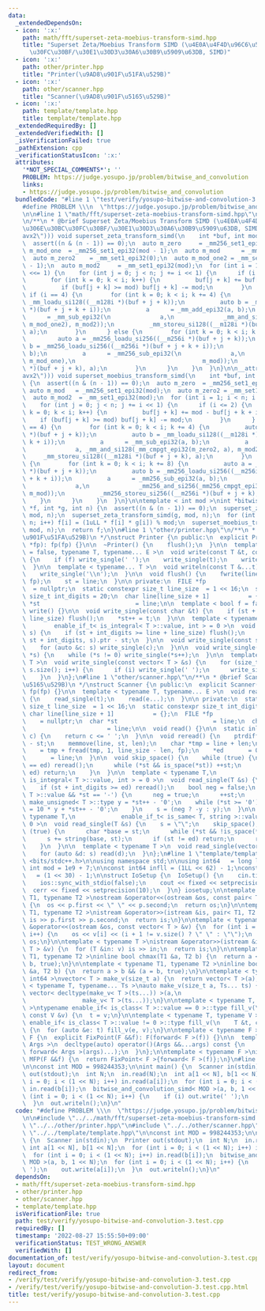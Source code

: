 ```yaml
---
data:
  _extendedDependsOn:
  - icon: ':x:'
    path: math/fft/superset-zeta-moebius-transform-simd.hpp
    title: "Superset Zeta/Moebius Transform SIMD (\u4E0A\u4F4D\u96C6\u5408\u306E\u30BC\
      \u30FC\u30BF/\u30E1\u30D3\u30A6\u30B9\u5909\u63DB, SIMD)"
  - icon: ':x:'
    path: other/printer.hpp
    title: "Printer(\u9AD8\u901F\u51FA\u529B)"
  - icon: ':x:'
    path: other/scanner.hpp
    title: "Scanner(\u9AD8\u901F\u5165\u529B)"
  - icon: ':x:'
    path: template/template.hpp
    title: template/template.hpp
  _extendedRequiredBy: []
  _extendedVerifiedWith: []
  _isVerificationFailed: true
  _pathExtension: cpp
  _verificationStatusIcon: ':x:'
  attributes:
    '*NOT_SPECIAL_COMMENTS*': ''
    PROBLEM: https://judge.yosupo.jp/problem/bitwise_and_convolution
    links:
    - https://judge.yosupo.jp/problem/bitwise_and_convolution
  bundledCode: "#line 1 \"test/verify/yosupo-bitwise-and-convolution-3.test.cpp\"\n\
    #define PROBLEM \\\n  \"https://judge.yosupo.jp/problem/bitwise_and_convolution\"\
    \n\n#line 1 \"math/fft/superset-zeta-moebius-transform-simd.hpp\"\n#include <immintrin.h>\n\
    \n/**\n * @brief Superset Zeta/Moebius Transform SIMD (\u4E0A\u4F4D\u96C6\u5408\
    \u306E\u30BC\u30FC\u30BF/\u30E1\u30D3\u30A6\u30B9\u5909\u63DB, SIMD)\n */\n__attribute__((target(\"\
    avx2\"))) void superset_zeta_transform_simd(\n    int *buf, int mod, int n) {\n\
    \  assert((n & (n - 1)) == 0);\n  auto m_zero     = _mm256_set1_epi32(0);\n  auto\
    \ m_mod_one  = _mm256_set1_epi32(mod - 1);\n  auto m_mod      = _mm256_set1_epi32(mod);\n\
    \  auto m_zero2    = _mm_set1_epi32(0);\n  auto m_mod_one2 = _mm_set1_epi32(mod\
    \ - 1);\n  auto m_mod2     = _mm_set1_epi32(mod);\n  for (int i = 1; i < n; i\
    \ <<= 1) {\n    for (int j = 0; j < n; j += i << 1) {\n      if (i <= 2) {\n \
    \       for (int k = 0; k < i; k++) {\n          buf[j + k] += buf[j + k + i];\n\
    \          if (buf[j + k] >= mod) buf[j + k] -= mod;\n        }\n      } else\
    \ if (i == 4) {\n        for (int k = 0; k < i; k += 4) {\n          auto a =\
    \ _mm_loadu_si128((__m128i *)(buf + j + k));\n          auto b = _mm_loadu_si128((__m128i\
    \ *)(buf + j + k + i));\n          a      = _mm_add_epi32(a, b);\n          a\
    \      = _mm_sub_epi32(\n              a,\n              _mm_and_si128(_mm_cmpgt_epi32(a,\
    \ m_mod_one2), m_mod2));\n          _mm_storeu_si128((__m128i *)(buf + j + k),\
    \ a);\n        }\n      } else {\n        for (int k = 0; k < i; k += 8) {\n \
    \         auto a = _mm256_loadu_si256((__m256i *)(buf + j + k));\n          auto\
    \ b = _mm256_loadu_si256((__m256i *)(buf + j + k + i));\n          a      = _mm256_add_epi32(a,\
    \ b);\n          a      = _mm256_sub_epi32(\n              a,\n              _mm256_and_si256(_mm256_cmpgt_epi32(a,\
    \ m_mod_one),\n                                    m_mod));\n          _mm256_storeu_si256((__m256i\
    \ *)(buf + j + k), a);\n        }\n      }\n    }\n  }\n}\n\n__attribute__((target(\"\
    avx2\"))) void superset_moebius_transform_simd(\n    int *buf, int mod, int n)\
    \ {\n  assert((n & (n - 1)) == 0);\n  auto m_zero  = _mm256_set1_epi32(0);\n \
    \ auto m_mod   = _mm256_set1_epi32(mod);\n  auto m_zero2 = _mm_set1_epi32(0);\n\
    \  auto m_mod2  = _mm_set1_epi32(mod);\n  for (int i = 1; i < n; i <<= 1) {\n\
    \    for (int j = 0; j < n; j += i << 1) {\n      if (i <= 2) {\n        for (int\
    \ k = 0; k < i; k++) {\n          buf[j + k] += mod - buf[j + k + i];\n      \
    \    if (buf[j + k] >= mod) buf[j + k] -= mod;\n        }\n      } else if (i\
    \ == 4) {\n        for (int k = 0; k < i; k += 4) {\n          auto a = _mm_loadu_si128((__m128i\
    \ *)(buf + j + k));\n          auto b = _mm_loadu_si128((__m128i *)(buf + j +\
    \ k + i));\n          a      = _mm_sub_epi32(a, b);\n          a      = _mm_add_epi32(\n\
    \              a, _mm_and_si128(_mm_cmpgt_epi32(m_zero2, a), m_mod2));\n     \
    \     _mm_storeu_si128((__m128i *)(buf + j + k), a);\n        }\n      } else\
    \ {\n        for (int k = 0; k < i; k += 8) {\n          auto a = _mm256_loadu_si256((__m256i\
    \ *)(buf + j + k));\n          auto b = _mm256_loadu_si256((__m256i *)(buf + j\
    \ + k + i));\n          a      = _mm256_sub_epi32(a, b);\n          a      = _mm256_add_epi32(\n\
    \              a,\n              _mm256_and_si256(_mm256_cmpgt_epi32(m_zero, a),\
    \ m_mod));\n          _mm256_storeu_si256((__m256i *)(buf + j + k), a);\n    \
    \    }\n      }\n    }\n  }\n}\n\ntemplate < int mod >\nint *bitwise_and_convolution_simd(int\
    \ *f, int *g, int n) {\n  assert((n & (n - 1)) == 0);\n  superset_zeta_transform_simd(f,\
    \ mod, n);\n  superset_zeta_transform_simd(g, mod, n);\n  for (int i = 0; i <\
    \ n; i++) f[i] = (1uLL * f[i] * g[i]) % mod;\n  superset_moebius_transform_simd(f,\
    \ mod, n);\n  return f;\n}\n#line 1 \"other/printer.hpp\"\n/**\n * @brief Printer(\u9AD8\
    \u901F\u51FA\u529B)\n */\nstruct Printer {\n public:\n  explicit Printer(FILE\
    \ *fp): fp(fp) {}\n\n  ~Printer() {\n    flush();\n  }\n\n  template < bool f\
    \ = false, typename T, typename... E >\n  void write(const T &t, const E &...e)\
    \ {\n    if (f) write_single(' ');\n    write_single(t);\n    write< true >(e...);\n\
    \  }\n\n  template < typename... T >\n  void writeln(const T &...t) {\n    write(t...);\n\
    \    write_single('\\n');\n  }\n\n  void flush() {\n    fwrite(line, 1, st - line,\
    \ fp);\n    st = line;\n  }\n\n private:\n  FILE *fp                         \
    \  = nullptr;\n  static constexpr size_t line_size  = 1 << 16;\n  static constexpr\
    \ size_t int_digits = 20;\n  char line[line_size + 1]           = {};\n  char\
    \ *st                           = line;\n\n  template < bool f = false >\n  void\
    \ write() {}\n\n  void write_single(const char &t) {\n    if (st + 1 >= line +\
    \ line_size) flush();\n    *st++ = t;\n  }\n\n  template < typename T,\n     \
    \        enable_if_t< is_integral< T >::value, int > = 0 >\n  void write_single(T\
    \ s) {\n    if (st + int_digits >= line + line_size) flush();\n    st += to_chars(st,\
    \ st + int_digits, s).ptr - st;\n  }\n\n  void write_single(const string &s) {\n\
    \    for (auto &c: s) write_single(c);\n  }\n\n  void write_single(const char\
    \ *s) {\n    while (*s != 0) write_single(*s++);\n  }\n\n  template < typename\
    \ T >\n  void write_single(const vector< T > &s) {\n    for (size_t i = 0; i <\
    \ s.size(); i++) {\n      if (i) write_single(' ');\n      write_single(s[i]);\n\
    \    }\n  }\n};\n#line 1 \"other/scanner.hpp\"\n/**\n * @brief Scanner(\u9AD8\u901F\
    \u5165\u529B)\n */\nstruct Scanner {\n public:\n  explicit Scanner(FILE *fp):\
    \ fp(fp) {}\n\n  template < typename T, typename... E >\n  void read(T &t, E &...e)\
    \ {\n    read_single(t);\n    read(e...);\n  }\n\n private:\n  static constexpr\
    \ size_t line_size  = 1 << 16;\n  static constexpr size_t int_digits = 20;\n \
    \ char line[line_size + 1]           = {};\n  FILE *fp                       \
    \    = nullptr;\n  char *st                           = line;\n  char *ed    \
    \                       = line;\n\n  void read() {}\n\n  static inline bool is_space(char\
    \ c) {\n    return c <= ' ';\n  }\n\n  void reread() {\n    ptrdiff_t len = ed\
    \ - st;\n    memmove(line, st, len);\n    char *tmp = line + len;\n    ed    \
    \    = tmp + fread(tmp, 1, line_size - len, fp);\n    *ed       = 0;\n    st \
    \       = line;\n  }\n\n  void skip_space() {\n    while (true) {\n      if (st\
    \ == ed) reread();\n      while (*st && is_space(*st)) ++st;\n      if (st !=\
    \ ed) return;\n    }\n  }\n\n  template < typename T,\n             enable_if_t<\
    \ is_integral< T >::value, int > = 0 >\n  void read_single(T &s) {\n    skip_space();\n\
    \    if (st + int_digits >= ed) reread();\n    bool neg = false;\n    if (is_signed<\
    \ T >::value && *st == '-') {\n      neg = true;\n      ++st;\n    }\n    typename\
    \ make_unsigned< T >::type y = *st++ - '0';\n    while (*st >= '0') {\n      y\
    \ = 10 * y + *st++ - '0';\n    }\n    s = (neg ? -y : y);\n  }\n\n  template <\
    \ typename T,\n             enable_if_t< is_same< T, string >::value, int > =\
    \ 0 >\n  void read_single(T &s) {\n    s = \"\";\n    skip_space();\n    while\
    \ (true) {\n      char *base = st;\n      while (*st && !is_space(*st)) ++st;\n\
    \      s += string(base, st);\n      if (st != ed) return;\n      reread();\n\
    \    }\n  }\n\n  template < typename T >\n  void read_single(vector< T > &s) {\n\
    \    for (auto &d: s) read(d);\n  }\n};\n#line 1 \"template/template.hpp\"\n#include\
    \ <bits/stdc++.h>\n\nusing namespace std;\n\nusing int64   = long long;\nconst\
    \ int mod = 1e9 + 7;\n\nconst int64 infll = (1LL << 62) - 1;\nconst int inf  \
    \   = (1 << 30) - 1;\n\nstruct IoSetup {\n  IoSetup() {\n    cin.tie(nullptr);\n\
    \    ios::sync_with_stdio(false);\n    cout << fixed << setprecision(10);\n  \
    \  cerr << fixed << setprecision(10);\n  }\n} iosetup;\n\ntemplate < typename\
    \ T1, typename T2 >\nostream &operator<<(ostream &os, const pair< T1, T2 > &p)\
    \ {\n  os << p.first << \" \" << p.second;\n  return os;\n}\n\ntemplate < typename\
    \ T1, typename T2 >\nistream &operator>>(istream &is, pair< T1, T2 > &p) {\n \
    \ is >> p.first >> p.second;\n  return is;\n}\n\ntemplate < typename T >\nostream\
    \ &operator<<(ostream &os, const vector< T > &v) {\n  for (int i = 0; i < (int)v.size();\
    \ i++) {\n    os << v[i] << (i + 1 != v.size() ? \" \" : \"\");\n  }\n  return\
    \ os;\n}\n\ntemplate < typename T >\nistream &operator>>(istream &is, vector<\
    \ T > &v) {\n  for (T &in: v) is >> in;\n  return is;\n}\n\ntemplate < typename\
    \ T1, typename T2 >\ninline bool chmax(T1 &a, T2 b) {\n  return a < b && (a =\
    \ b, true);\n}\n\ntemplate < typename T1, typename T2 >\ninline bool chmin(T1\
    \ &a, T2 b) {\n  return a > b && (a = b, true);\n}\n\ntemplate < typename T =\
    \ int64 >\nvector< T > make_v(size_t a) {\n  return vector< T >(a);\n}\n\ntemplate\
    \ < typename T, typename... Ts >\nauto make_v(size_t a, Ts... ts) {\n  return\
    \ vector< decltype(make_v< T >(ts...)) >(a,\n                                \
    \                make_v< T >(ts...));\n}\n\ntemplate < typename T, typename V\
    \ >\ntypename enable_if< is_class< T >::value == 0 >::type fill_v(\n    T &t,\
    \ const V &v) {\n  t = v;\n}\n\ntemplate < typename T, typename V >\ntypename\
    \ enable_if< is_class< T >::value != 0 >::type fill_v(\n    T &t, const V &v)\
    \ {\n  for (auto &e: t) fill_v(e, v);\n}\n\ntemplate < typename F >\nstruct FixPoint:\
    \ F {\n  explicit FixPoint(F &&f): F(forward< F >(f)) {}\n\n  template < typename...\
    \ Args >\n  decltype(auto) operator()(Args &&...args) const {\n    return F::operator()(*this,\
    \ forward< Args >(args)...);\n  }\n};\n\ntemplate < typename F >\ninline decltype(auto)\
    \ MFP(F &&f) {\n  return FixPoint< F >{forward< F >(f)};\n}\n#line 8 \"test/verify/yosupo-bitwise-and-convolution-3.test.cpp\"\
    \n\nconst int MOD = 998244353;\n\nint main() {\n  Scanner in(stdin);\n  Printer\
    \ out(stdout);\n  int N;\n  in.read(N);\n  int a[1 << N], b[1 << N];\n  for (int\
    \ i = 0; i < (1 << N); i++) in.read(a[i]);\n  for (int i = 0; i < (1 << N); i++)\
    \ in.read(b[i]);\n  bitwise_and_convolution_simd< MOD >(a, b, 1 << N);\n  for\
    \ (int i = 0; i < (1 << N); i++) {\n    if (i) out.write(' ');\n    out.write(a[i]);\n\
    \  }\n  out.writeln();\n}\n"
  code: "#define PROBLEM \\\n  \"https://judge.yosupo.jp/problem/bitwise_and_convolution\"\
    \n\n#include \"../../math/fft/superset-zeta-moebius-transform-simd.hpp\"\n#include\
    \ \"../../other/printer.hpp\"\n#include \"../../other/scanner.hpp\"\n#include\
    \ \"../../template/template.hpp\"\n\nconst int MOD = 998244353;\n\nint main()\
    \ {\n  Scanner in(stdin);\n  Printer out(stdout);\n  int N;\n  in.read(N);\n \
    \ int a[1 << N], b[1 << N];\n  for (int i = 0; i < (1 << N); i++) in.read(a[i]);\n\
    \  for (int i = 0; i < (1 << N); i++) in.read(b[i]);\n  bitwise_and_convolution_simd<\
    \ MOD >(a, b, 1 << N);\n  for (int i = 0; i < (1 << N); i++) {\n    if (i) out.write('\
    \ ');\n    out.write(a[i]);\n  }\n  out.writeln();\n}\n"
  dependsOn:
  - math/fft/superset-zeta-moebius-transform-simd.hpp
  - other/printer.hpp
  - other/scanner.hpp
  - template/template.hpp
  isVerificationFile: true
  path: test/verify/yosupo-bitwise-and-convolution-3.test.cpp
  requiredBy: []
  timestamp: '2022-08-27 15:55:50+09:00'
  verificationStatus: TEST_WRONG_ANSWER
  verifiedWith: []
documentation_of: test/verify/yosupo-bitwise-and-convolution-3.test.cpp
layout: document
redirect_from:
- /verify/test/verify/yosupo-bitwise-and-convolution-3.test.cpp
- /verify/test/verify/yosupo-bitwise-and-convolution-3.test.cpp.html
title: test/verify/yosupo-bitwise-and-convolution-3.test.cpp
---
```

